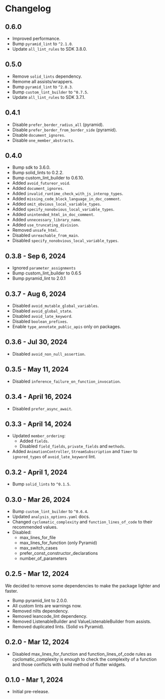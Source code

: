 # Changelog

## 0.6.0
- Improved performance.
- Bump `pyramid_lint` to `^2.1.0`.
- Update `all_lint_rules` to SDK 3.8.0.

## 0.5.0

- Remove `solid_lints` dependency.
- Remome all assists/wrappers.
- Bump `pyramid_lint` to `^2.0.3`.
- Bump `custom_lint_builder` to `^0.7.5`.
- Update `all_lint_rules` to SDK 3.7.1.

## 0.4.1

- Disable `prefer_border_radius_all` (pyramid).
- Disable `prefer_border_from_border_side` (pyramid).
- Disable `document_ignores`.
- Disable `one_member_abstracts`.

## 0.4.0

- Bump sdk to 3.6.0.
- Bump solid_lints to 0.2.2.
- Bump custom_lint_builder to 0.6.10.
- Added `avoid_futureor_void`.
- Added `document_ignores`.
- Added `invalid_runtime_check_with_js_interop_types`.
- Added `missing_code_block_language_in_doc_comment`.
- Added `omit_obvious_local_variable_types`.
- Added `specify_nonobvious_local_variable_types`.
- Added `unintended_html_in_doc_comment`.
- Added `unnecessary_library_name`.
- Added `use_truncating_division`.
- Removed `unsafe_html`.
- Disabled `unreachable_from_main`.
- Disabled `specify_nonobvious_local_variable_types`.

## 0.3.8 - Sep 6, 2024

- Ignored `parameter_assignments`
- Bump custom_lint_builder to 0.6.5
- Bump pyramid_lint to 2.0.1

## 0.3.7 - Aug 6, 2024

- Disabled `avoid_mutable_global_variables`.
- Disabled `avoid_global_state`.
- Disabled `avoid_late_keyword`.
- Disabled `boolean_prefixes`.
- Enable `type_annotate_public_apis` only on packages.

## 0.3.6 - Jul 30, 2024

- Disabled `avoid_non_null_assertion`.

## 0.3.5 - May 11, 2024

- Disabled `inference_failure_on_function_invocation`.

## 0.3.4 - April 16, 2024

- Disabled `prefer_async_await`.

## 0.3.3 - April 14, 2024

- Updated `member_ordering`:
  - Added `fields`.
  - Disabled `field_fields`, `private_fields` and `methods`.
- Added `AnimationController`, `StreamSubscription` and `Timer` to `ignored_types` of `avoid_late_keyword` lint.

## 0.3.2 - April 1, 2024

- Bump `solid_lints` to `^0.1.5`.

## 0.3.0 - Mar 26, 2024

- Bump `custom_lint_builder` to `^0.6.4`.
- Updated `analysis_options.yaml` docs.
- Changed `cyclomatic_complexity` and `function_lines_of_code` to their recommended values.
- Disabled:
  - max_lines_for_file
  - max_lines_for_function (only Pyramid)
  - max_switch_cases
  - prefer_const_constructor_declarations
  - number_of_parameters

## 0.2.5 - Mar 12, 2024

We decided to remove some dependencies to make the package lighter and faster.

- Bump pyramid_lint to 2.0.0.
- All custom lints are warnings now.
- Removed nilts dependency.
- Removed leancode_lint dependency.
- Removed ListenableBuilder and ValueListenableBuilder from assists.
- Removed duplicated lints. (Solid vs Pyramid).

## 0.2.0 - Mar 12, 2024

- Disabled max_lines_for_function and function_lines_of_code rules as cyclomatic_complexity is enough to check the complexity of a function and those conflicts with build method of flutter widgets.

## 0.1.0 - Mar 1, 2024

- Initial pre-release.
